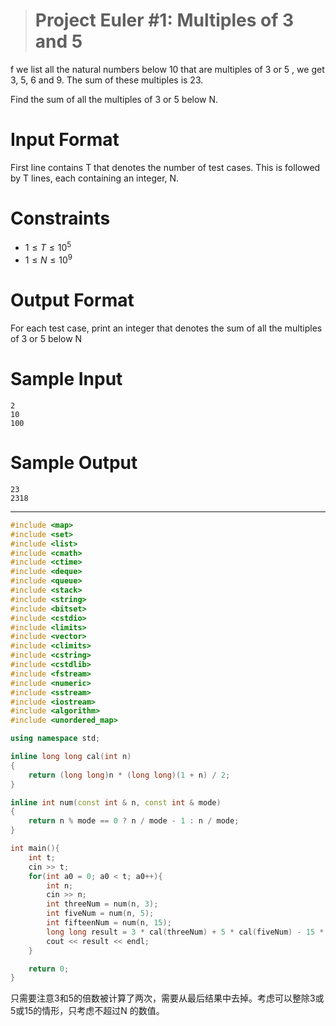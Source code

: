 > # Project Euler #1: Multiples of 3 and 5

f we list all the natural numbers below 10 that are multiples of 3 or 5 , we get 3, 5, 6 and 9. The sum of these multiples is 23.

Find the sum of all the multiples of  3 or 5 below N.

# Input Format

First line contains T that denotes the number of test cases. This is followed by T lines, each containing an integer, N.

# Constraints

* $1 \leq T \leq 10^ 5$
* $1 \leq N \leq 10^9$

# Output Format

For each test case, print an integer that denotes the sum of all the multiples of 3 or 5 below N

# Sample Input

```
2
10
100
```

# Sample Output

```
23
2318
```

---

```c++
#include <map>
#include <set>
#include <list>
#include <cmath>
#include <ctime>
#include <deque>
#include <queue>
#include <stack>
#include <string>
#include <bitset>
#include <cstdio>
#include <limits>
#include <vector>
#include <climits>
#include <cstring>
#include <cstdlib>
#include <fstream>
#include <numeric>
#include <sstream>
#include <iostream>
#include <algorithm>
#include <unordered_map>

using namespace std;

inline long long cal(int n)
{
    return (long long)n * (long long)(1 + n) / 2;
}

inline int num(const int & n, const int & mode)
{
    return n % mode == 0 ? n / mode - 1 : n / mode;
}

int main(){
    int t;
    cin >> t;
    for(int a0 = 0; a0 < t; a0++){
        int n;
        cin >> n;
        int threeNum = num(n, 3);
        int fiveNum = num(n, 5);
        int fifteenNum = num(n, 15);
        long long result = 3 * cal(threeNum) + 5 * cal(fiveNum) - 15 * cal(fifteenNum);
        cout << result << endl;
    }

    return 0;
}


```

只需要注意3和5的倍数被计算了两次，需要从最后结果中去掉。考虑可以整除3或5或15的情形，只考虑不超过N 的数值。